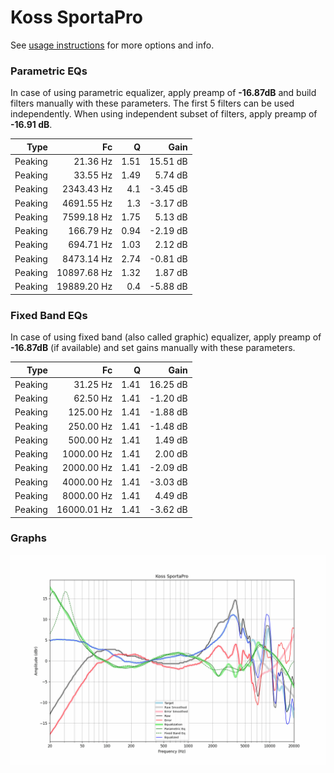 # Koss SportaPro
See [usage instructions](https://github.com/jaakkopasanen/AutoEq#usage) for more options and info.

### Parametric EQs
In case of using parametric equalizer, apply preamp of **-16.87dB** and build filters manually
with these parameters. The first 5 filters can be used independently.
When using independent subset of filters, apply preamp of **-16.91 dB**.

| Type    | Fc          |    Q | Gain     |
|--------:|------------:|-----:|---------:|
| Peaking | 21.36 Hz    | 1.51 | 15.51 dB |
| Peaking | 33.55 Hz    | 1.49 | 5.74 dB  |
| Peaking | 2343.43 Hz  | 4.1  | -3.45 dB |
| Peaking | 4691.55 Hz  | 1.3  | -3.17 dB |
| Peaking | 7599.18 Hz  | 1.75 | 5.13 dB  |
| Peaking | 166.79 Hz   | 0.94 | -2.19 dB |
| Peaking | 694.71 Hz   | 1.03 | 2.12 dB  |
| Peaking | 8473.14 Hz  | 2.74 | -0.81 dB |
| Peaking | 10897.68 Hz | 1.32 | 1.87 dB  |
| Peaking | 19889.20 Hz | 0.4  | -5.88 dB |

### Fixed Band EQs
In case of using fixed band (also called graphic) equalizer, apply preamp of **-16.87dB**
(if available) and set gains manually with these parameters.

| Type    | Fc          |    Q | Gain     |
|--------:|------------:|-----:|---------:|
| Peaking | 31.25 Hz    | 1.41 | 16.25 dB |
| Peaking | 62.50 Hz    | 1.41 | -1.20 dB |
| Peaking | 125.00 Hz   | 1.41 | -1.88 dB |
| Peaking | 250.00 Hz   | 1.41 | -1.48 dB |
| Peaking | 500.00 Hz   | 1.41 | 1.49 dB  |
| Peaking | 1000.00 Hz  | 1.41 | 2.00 dB  |
| Peaking | 2000.00 Hz  | 1.41 | -2.09 dB |
| Peaking | 4000.00 Hz  | 1.41 | -3.03 dB |
| Peaking | 8000.00 Hz  | 1.41 | 4.49 dB  |
| Peaking | 16000.01 Hz | 1.41 | -3.62 dB |

### Graphs
![](./Koss%20SportaPro.png)